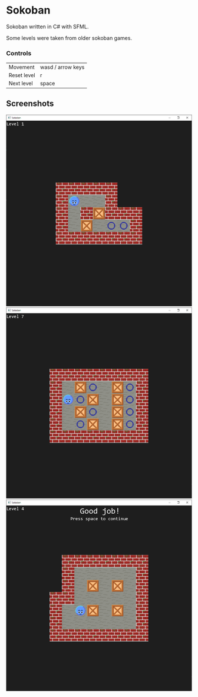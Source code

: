 # Sokoban
Sokoban written in C# with SFML.

Some levels were taken from older sokoban games.

### Controls
|             |                   |
| ----------- | ----------------- |
| Movement    | wasd / arrow keys |
| Reset level | r                 |
| Next level  | space             |

## Screenshots
![](Screenshots/demo.gif)
![](Screenshots/Sokoban_p9KvLwkIeV.png)
![](Screenshots/Sokoban_DSgf06mSfj.png)

